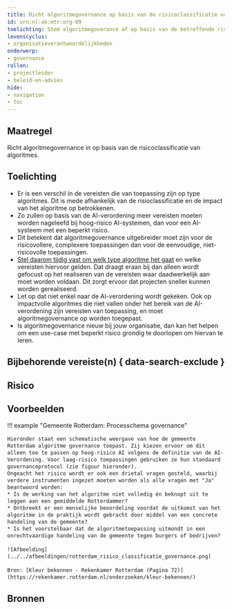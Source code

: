 ```yaml
---
title: Richt algoritmegovernance op basis van de risicoclassificatie van algoritmes
id: urn:nl:ak:mtr:org-09
toelichting: Stem algoritmegoverance af op basis van de betreffende risicoclassifcatie van een algoritme. 
levenscyclus:
- organisatieverantwoordelijkheden
onderwerp:
- governance
rollen:
- projectleider
- beleid-en-advies
hide:
- navigation
- toc
---
```


<!-- tags -->

## Maatregel
Richt algoritmegovernance in op basis van de risicoclassificatie van algoritmes.

## Toelichting
- Er is een verschil in de vereisten die van toepassing zijn op type algoritmes. Dit is mede afhankelijk van de risioclassificatie en de impact van het algoritme op betrokkenen.
- Zo zullen op basis van de AI-verordening meer vereisten moeten worden nageleefd bij hoog-risico AI-systemen, dan voor een AI-systeem met een beperkt risico. 
- Dit betekent dat algoritmegovernance uitgebreider moet zijn voor de risicovollere, complexere toepassingen dan voor de eenvoudige, niet-risicovolle toepassingen.
- [Stel daarom tijdig vast om welk type algoritme het gaat](2-owp-05-soort-algoritme.md) en welke vereisten hiervoor gelden. Dat draagt eraan bij dan alleen wordt gefocust op het realiseren van de vereisten waar daadwerkelijk aan moet worden voldaan. Dit zorgt ervoor dat projecten sneller kunnen worden gerealiseerd.
- Let op dat niet enkel naar de AI-verordening wordt gekeken. Ook op impactvolle algoritmes die niet vallen onder het bereik van de AI-verordening zijn vereisten van toepassing, en moet algoritmegovernance op worden toegepast.
- Is algoritmegovernance nieuw bij jouw organisatie, dan kan het helpen om een use-case met beperkt risico grondig te doorlopen om hiervan te leren.

## Bijbehorende vereiste(n) { data-search-exclude }

<!-- list_vereisten_on_maatregelen_page -->

## Risico 
<!-- vul hier het specifieke risico in dat kan worden gemitigeerd met behulp van deze maatregel -->

## Voorbeelden

!!! example "Gemeente Rotterdam: Processchema governance"
    
    Hieronder staat een schematische weergave van hoe de gemeente Rotterdam algoritme governance toepast. Zij kiezen ervoor om dit alleen toe te passen op hoog-risico AI volgens de definitie van de AI-Verordening. Voor laag-risico toepassingen gebruiken ze hun standaard governanceprotocol (zie figuur hieronder). 
    Ongeacht het risico wordt er ook een drietal vragen gesteld, waarbij verdere instrumenten ingezet moeten worden als alle vragen met "Ja" beantwoord worden:
    * Is de werking van het algoritme niet volledig én beknopt uit te leggen aan een gemiddelde Rotterdammer? 
    * Ontbreekt er een menselijke beoordeling voordat de uitkomst van het algoritme in de praktijk wordt gebracht door middel van een concrete handeling van de gemeente? 
    * Is het voorstelbaar dat de algoritmetoepassing uitmondt in een onrechtvaardige handeling van de gemeente tegen burgers of bedrijven?
    
    ![Afbeelding](../../afbeeldingen/rotterdam_risico_classificatie_governance.png)
    
    Bron: [Kleur bekennen - Rekenkamer Rotterdam (Pagina 72)](https://rekenkamer.rotterdam.nl/onderzoeken/kleur-bekennen/)


## Bronnen

<!-- Hier moeten bronnen toegevoegd worden. -->
